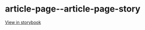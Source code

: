 # article-page--article-page-story

[View in storybook](https://raw.githack.com/Independent-Digital-News-and-Media-Ltd/indy100-pwamp-sb/PR-193-sb/index.html?path=/story/article-page--article-page-story)